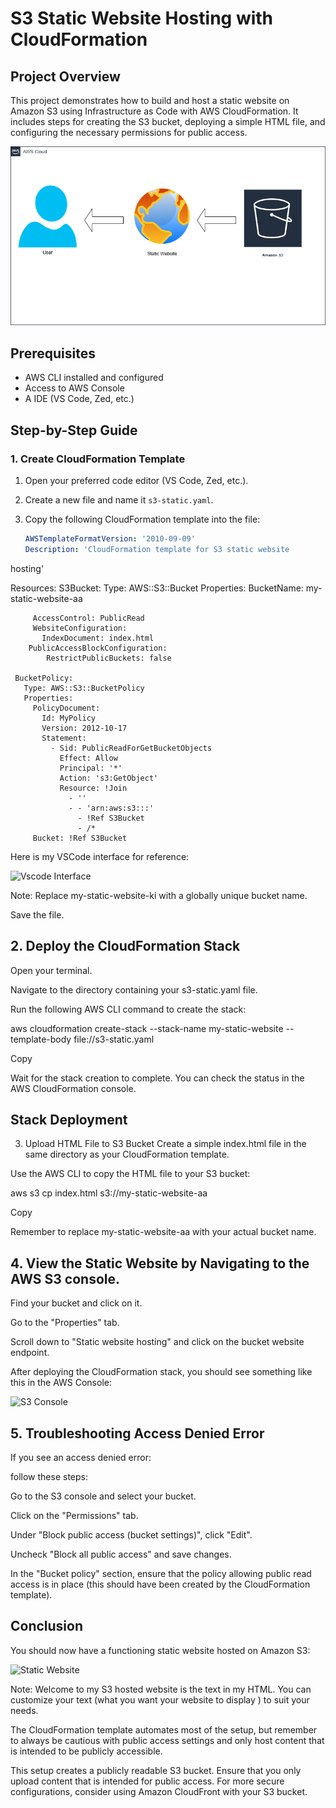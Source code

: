 # S3 Static Website Hosting with CloudFormation

## Project Overview
This project demonstrates how to build and host a static website on Amazon S3 using Infrastructure as Code with AWS CloudFormation. It includes steps for creating 
the S3 bucket, deploying a simple HTML file, and configuring the 
necessary permissions for public access.

![S3-Static Website Architecture Diagram](images/Static-website-architecture.png)

## Prerequisites
- AWS CLI installed and configured
- Access to AWS Console
- A IDE (VS Code, Zed, etc.)

## Step-by-Step Guide

### 1. Create CloudFormation Template
1. Open your preferred code editor (VS Code, Zed, etc.).
2. Create a new file and name it `s3-static.yaml`.
3. Copy the following CloudFormation template into the file:

   ```yaml
   AWSTemplateFormatVersion: '2010-09-09'
   Description: 'CloudFormation template for S3 static website 
hosting'
   
   Resources:
     S3Bucket:
       Type: AWS::S3::Bucket 
       Properties:
         BucketName: my-static-website-aa 

         AccessControl: PublicRead
         WebsiteConfiguration:
           IndexDocument: index.html
        PublicAccessBlockConfiguration:
            RestrictPublicBuckets: false
   
     BucketPolicy:
       Type: AWS::S3::BucketPolicy
       Properties:
         PolicyDocument:
           Id: MyPolicy
           Version: 2012-10-17
           Statement:
             - Sid: PublicReadForGetBucketObjects
               Effect: Allow
               Principal: '*'
               Action: 's3:GetObject'
               Resource: !Join 
                 - ''
                 - - 'arn:aws:s3:::'
                   - !Ref S3Bucket
                   - /*
         Bucket: !Ref S3Bucket
  

Here is my VSCode interface for reference:

![Vscode Interface](images/S3-Stack-Deployment.png)

Note: Replace my-static-website-ki with a globally unique bucket 
name. 

Save the file.

## 2. Deploy the CloudFormation Stack

Open your terminal.

Navigate to the directory containing your s3-static.yaml file.

Run the following AWS CLI command to create the stack:

aws cloudformation create-stack --stack-name my-static-website 
--template-body file://s3-static.yaml

Copy

Wait for the stack creation to complete. You can check the 
status in the AWS CloudFormation console.


## Stack Deployment


3. Upload HTML File to S3 Bucket
Create a simple index.html file in the same directory as your 
CloudFormation template.

Use the AWS CLI to copy the HTML file to your S3 bucket:

aws s3 cp index.html s3://my-static-website-aa

Copy


Remember to replace my-static-website-aa with your actual bucket 
name.

## 4. View the Static Website by Navigating to the AWS S3 console.

Find your bucket and click on it.

Go to the "Properties" tab.

Scroll down to "Static website hosting" and click on the bucket 
website endpoint.

After deploying the CloudFormation stack, you should see 
something like this in the AWS Console:


![S3 Console](images/Console-S3-Web-Stack.png)

## 5. Troubleshooting Access Denied Error

<p>If you see an access denied error:


 follow these steps:

Go to the S3 console and select your bucket.

Click on the "Permissions" tab.

Under "Block public access (bucket settings)", click "Edit".

Uncheck "Block all public access" and save changes.

In the "Bucket policy" section, ensure that the policy allowing 
public read access is in place (this should have been created by 
the CloudFormation template).

## Conclusion


You should now have a functioning static website hosted on 
Amazon S3:

![Static Website](images/Static-website.png)

Note: Welcome to my S3 hosted website is the text in my HTML. You 
can customize your text (what you want your website to display ) to suit your needs.

The CloudFormation template automates most of the 
setup, but remember to always be cautious with public access 
settings and only host content that is intended to be publicly 
accessible.

This setup creates a publicly readable S3 bucket. 
Ensure that you only upload content that is intended for public access. For 
more secure configurations, consider using Amazon CloudFront 
with your S3 bucket.